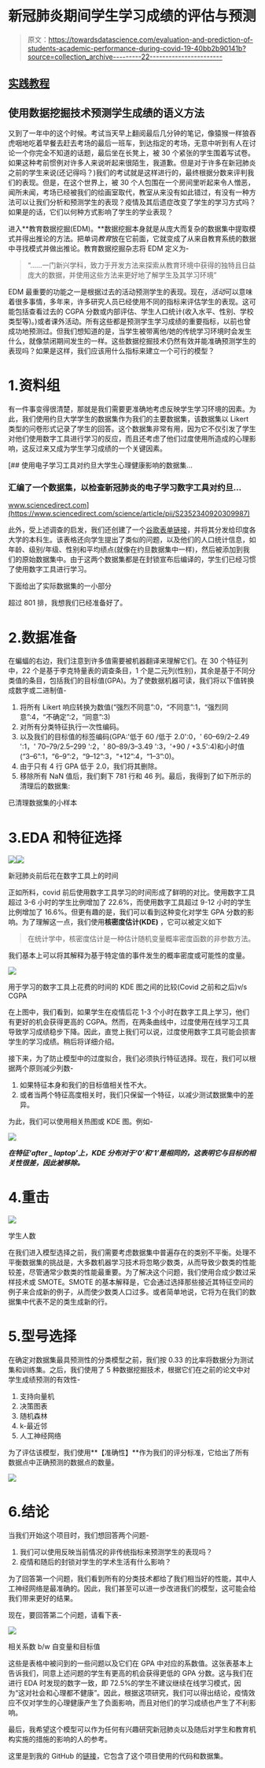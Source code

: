 # 新冠肺炎期间学生学习成绩的评估与预测

> 原文：<https://towardsdatascience.com/evaluation-and-prediction-of-students-academic-performance-during-covid-19-40bb2b90141b?source=collection_archive---------22----------------------->

## [实践教程](https://towardsdatascience.com/tagged/hands-on-tutorials)

## 使用数据挖掘技术预测学生成绩的语义方法

又到了一年中的这个时候。考试当天早上翻阅最后几分钟的笔记，像猿猴一样狼吞虎咽地吃着早餐去赶去考场的最后一班车，到达指定的考场，无意中听到有人在讨论一个你完全不知道的话题，最后坐在长凳上，被 30 个紧张的学生围着写试卷。如果这种考前惯例对许多人来说听起来很陌生，我道歉。但是对于许多在新冠肺炎之前的学生来说(还记得吗？)我们的考试就是这样进行的，最终根据分数来评判我们的表现。但是，在这个世界上，被 30 个人包围在一个房间里听起来令人憎恶，闻所未闻，考场已经被我们的绘画室取代，教室从来没有如此错过，有没有一种方法可以让我们分析和预测学生的表现？疫情及其后遗症改变了学生的学习方式吗？如果是的话，它们以何种方式影响了学生的学业表现？

进入**教育数据挖掘(EDM)。**数据挖掘本身就是从庞大而复杂的数据集中提取模式并得出推论的方法。把单词*教育*放在它前面，它就变成了从来自教育系统的数据中寻找模式并做出推论。教育数据挖掘杂志将 EDM 定义为-

> “……一门新兴学科，致力于开发方法来探索从教育环境中获得的独特且日益庞大的数据，并使用这些方法来更好地了解学生及其学习环境”

EDM 最重要的功能之一是根据过去的活动预测学生的表现。现在，*活动*可以意味着很多事情，多年来，许多研究人员已经使用不同的指标来评估学生的表现。这可能包括查看过去的 CGPA 分数或内部评估、学生人口统计(收入水平、性别、学校类型等)。)或者课外活动。所有这些都是预测学生学习成绩的重要指标，以前也曾成功地预测过。但我们想知道的是，当学生被带离他/她的传统学习环境时会发生什么，就像禁闭期间发生的一样。这些数据挖掘技术仍然有效并能准确预测学生的表现吗？如果是这样，我们应该用什么指标来建立一个可行的模型？

# 1.资料组

有一件事变得很清楚，那就是我们需要更准确地考虑反映学生学习环境的因素。为此，我们使用约旦大学学生的数据集作为我们的主要数据集，该数据集以 Likert 类型的问卷形式记录了学生的回答。这个数据集非常有用，因为它不仅引发了学生对他们使用数字工具进行学习的反应，而且还考虑了他们过度使用所造成的心理影响，这反过来又成为学生学习成绩的一个关键因素。

[](https://www.sciencedirect.com/science/article/pii/S2352340920309987) [## 使用电子学习工具对约旦大学生心理健康影响的数据集…

### 汇编了一个数据集，以检查新冠肺炎的电子学习数字工具对约旦…

www.sciencedirect.com](https://www.sciencedirect.com/science/article/pii/S2352340920309987) 

此外，受上述调查的启发，我们还创建了一个[谷歌表单链接](https://docs.google.com/forms/d/e/1FAIpQLSdWs_oPDMZyt4LVbXkCQVMJ-3Q31n1cRp5_cJDW0DKlDK98cw/viewform?usp=sf_link)，并将其分发给印度各大学的本科生。该表格还向学生提出了类似的问题，以及他们的人口统计信息，如年龄、级别/年级、性别和平均绩点(就像在约旦数据集中一样)，然后被添加到我们的原始数据集中。由于这两个数据集都是在封锁宣布后编译的，学生们已经习惯了使用数字工具进行学习。

下面给出了实际数据集的一小部分

超过 801 排，我想我们已经准备好了。

# 2.数据准备

在蝙蝠的右边，我们注意到许多值需要被机器翻译来理解它们。在 30 个特征列中，22 个是基于李克特量表的调查条目，1 个是二元列(性别)，其余是基于不同分类值的条目，包括我们的目标值(GPA)。为了使数据机器可读，我们将以下值转换成数字或二进制值-

1.  将所有 Likert 响应转换为数值(“强烈不同意”:0，“不同意”:1，“强烈同意”:4，“不确定”:2，“同意”:3)
2.  对所有分类特征执行一次性编码。
3.  以及我们的目标值的标签编码(GPA:'低于 60 /低于 2.0':0，' 60–69/2–2.49 ':1，' 70–79/2.5–299 ':2，' 80–89/3–3.49 ':3，'+90 / +3.5':4)和小时值(“3–6”:1，“6–9”:2，“9–12”:3，“+12”:4，“1–3”:0)。
4.  由于只有 4 行 GPA 低于 2.0，我们将其删除。
5.  移除所有 NaN 值后，我们剩下 781 行和 46 列。最后，我得到了如下所示的清理后的数据集:

已清理数据集的小样本

# 3.EDA 和特征选择

![](img/832dec871efcd5c469b8891b68068119.png)![](img/99d647456c2c8f2f39fc17c50bc6a790.png)

新冠肺炎前后花在数字工具上的时间

正如所料，covid 前后使用数字工具学习的时间形成了鲜明的对比。使用数字工具超过 3-6 小时的学生比例增加了 22.6%，而使用数字工具超过 9-12 小时的学生比例增加了 16.6%。但更有趣的是，我们可以看到这种变化对学生 GPA 分数的影响。为了理解这一点，我们使用**核密度估计(KDE)** ，它可以被定义如下

> 在统计学中，核密度估计是一种估计随机变量概率密度函数的非参数方法。

我们基本上可以将其解释为基于特定值的事件发生的概率密度或可能性的度量。

![](img/c4c2608998a2105d262428e878f9e0cf.png)

用于学习的数字工具上花费的时间的 KDE 图之间的比较(Covid 之前和之后)v/s CGPA

在上图中，我们看到，如果学生在疫情后花 1-3 个小时在数字工具上学习，他们有更好的机会获得更高的 CGPA。然而，在两条曲线中，过度使用在线学习工具导致学习成绩稳步下降。因此，直觉上我们可以说，过度使用数字工具可能会损害学生的学习成绩。稍后将详细介绍。

接下来，为了防止模型中的过度拟合，我们必须执行特征选择。现在，我们可以根据两个原则减少列数-

1.  如果特征本身和我们的目标值相关性不大。
2.  或者当两个特征高度相关时，我们只保留一个特征，以减少测试数据集中的差异。

为此，我们可以使用相关热图或 KDE 图。例如-

![](img/fda6dcaf8a30c3450b6f5dc20ecbf873.png)

***在特征‘after _ laptop’上，KDE 分布对于‘0’和‘1’是相同的，这表明它与目标的相关性很差，因此被移除。***

# 4.重击

![](img/7a0de91d8a70aa6770c089226f0bd074.png)

学生人数

在我们进入模型选择之前，我们需要考虑数据集中普遍存在的类别不平衡。处理不平衡数据集的挑战是，大多数机器学习技术将忽略少数类，从而导致少数类的性能较差，尽管通常少数类的性能最重要。为了解决这个问题，我们使用合成少数过采样技术或 SMOTE。SMOTE 的基本解释是，它会通过选择那些接近其特征空间的例子来合成新的例子，从而使少数类人口过多。或者简单地说，它将为在我们的数据集中代表不足的类生成新的行。

# 5.型号选择

在确定对数据集最具预测性的分类模型之前，我们按 0.33 的比率将数据分为测试集和训练集。之后，我们使用了 5 种数据挖掘技术，根据它们在之前的论文中对学生成绩预测的有效性-

1.  支持向量机
2.  决策图表
3.  随机森林
4.  k-最近邻
5.  人工神经网络

为了评估该模型，我们使用**【准确性】**作为我们的评分标准，它给出了所有数据点中正确预测的数据点的数量。

![](img/f1dec13b00308251c1f782e6d398813f.png)

# 6.结论

当我们开始这个项目时，我们想回答两个问题-

1.  我们可以使用反映当前情况的非传统指标来预测学生的表现吗？
2.  疫情和随后的封锁对学生的学术生活有什么影响？

为了回答第一个问题，我们看到所有的分类技术都给了我们相当好的性能，其中人工神经网络是最准确的。因此，我们甚至可以进一步改进我们的模型，这可能会给我们带来更好的结果。

现在，要回答第二个问题，请看下表-

![](img/46c45d223446e3e509d4bfad8022a7d3.png)

相关系数 b/w 自变量和目标值

这些是表格中被问到的一些问题以及它们在 GPA 中对应的系数值。这张表基本上告诉我们，同意上述问题的学生有更高的机会获得更低的 GPA 分数。这与我们在进行 EDA 时发现的数字一致，即 72.5%的学生不建议继续在线学习模式，因为“这对社会和心理都不健康”。因此，根据这项研究，我们可以得出结论，疫情效应不仅对学生的心理健康产生了负面影响，而且对他们的学习成绩也产生了不利影响。

最后，我希望这个模型可以作为任何有兴趣研究新冠肺炎以及随后对学生和教育机构实施的措施的影响的人的参考。

这里是到我的 GitHub 的[链接](https://github.com/kartikaya924/Student-Performance-Prediction-using-Data-Mining-Techniques)，它包含了这个项目使用的代码和数据集。
